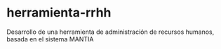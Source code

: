 # herramienta-rrhh
Desarrollo de una herramienta de administración de recursos humanos, basada en el sistema MANTIA

